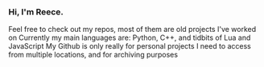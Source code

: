 ### Hi, I'm Reece.
Feel free to check out my repos, most of them are old projects I've worked on
Currently my main languages are: Python, C++, and tidbits of Lua and JavaScript
My Github is only really for personal projects I need to access from multiple locations, and for archiving purposes
